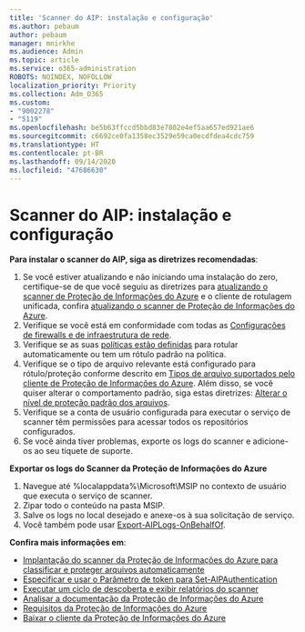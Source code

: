 ```yaml
---
title: 'Scanner do AIP: instalação e configuração'
ms.author: pebaum
author: pebaum
manager: mnirkhe
ms.audience: Admin
ms.topic: article
ms.service: o365-administration
ROBOTS: NOINDEX, NOFOLLOW
localization_priority: Priority
ms.collection: Adm_O365
ms.custom:
- "9002278"
- "5119"
ms.openlocfilehash: be5b63ffccd5bbd83e7802e4ef5aa657ed921ae6
ms.sourcegitcommit: c6692ce0fa1358ec3529e59ca0ecdfdea4cdc759
ms.translationtype: HT
ms.contentlocale: pt-BR
ms.lasthandoff: 09/14/2020
ms.locfileid: "47686630"
---
```

# <a name="aip-scanner-installation-and-configuration"></a>Scanner do AIP: instalação e configuração

**Para instalar o scanner do AIP, siga as diretrizes recomendadas**:

1. Se você estiver atualizando e não iniciando uma instalação do zero, certifique-se de que você seguiu as diretrizes para [atualizando o scanner de Proteção de Informações do Azure](https://docs.microsoft.com/azure/information-protection/rms-client/client-admin-guide#upgrading-the-azure-information-protection-scanner) e o cliente de rotulagem unificada, confira [atualizando o scanner de Proteção de Informações do Azure](https://docs.microsoft.com/azure/information-protection/rms-client/clientv2-admin-guide#upgrading-the-azure-information-protection-scanner).
2. Verifique se você está em conformidade com todas as [Configurações de firewalls e de infraestrutura de rede](https://docs.microsoft.com/azure/information-protection/requirements#firewalls-and-network-infrastructure).
3. Verifique se as suas [políticas estão definidas](https://docs.microsoft.com/azure/information-protection/configure-policy) para rotular automaticamente ou tem um rótulo padrão na política.
4. Verifique se o tipo de arquivo relevante está configurado para rótulo/proteção conforme descrito em [Tipos de arquivo suportados pelo cliente de Proteção de Informações do Azure](https://docs.microsoft.com/azure/information-protection/rms-client/client-admin-guide-file-types#supported-file-types-for-classification-and-protection). Além disso, se você quiser alterar o comportamento padrão, siga estas diretrizes: [Alterar o nível de proteção padrão dos arquivos](https://docs.microsoft.com/azure/information-protection/rms-client/client-admin-guide-file-types#changing-the-default-protection-level-of-files).
5. Verifique se a conta de usuário configurada para executar o serviço de scanner têm permissões para acessar todos os repositórios configurados.
6. Se você ainda tiver problemas, exporte os logs do scanner e adicione-os ao seu tíquete de suporte.

**Exportar os logs do Scanner da Proteção de Informações do Azure**

1. Navegue até %localappdata%\Microsoft\MSIP no contexto de usuário que executa o serviço de scanner.
2. Zipar todo o conteúdo na pasta MSIP.
3. Salve os logs no local desejado e anexe-os à sua solicitação de serviço.
4. Você também pode usar [Export-AIPLogs-OnBehalfOf](https://docs.microsoft.com/powershell/module/azureinformationprotection/export-aiplogs?view=azureipps).

**Confira mais informações em**:
- [Implantação do scanner da Proteção de Informações do Azure para classificar e proteger arquivos automaticamente](https://docs.microsoft.com/azure/information-protection/deploy-aip-scanner)
- [Especificar e usar o Parâmetro de token para Set-AIPAuthentication](https://docs.microsoft.com/azure/information-protection/rms-client/client-admin-guide-powershell#specify-and-use-the-token-parameter-for-set-aipauthentication)
- [Executar um ciclo de descoberta e exibir relatórios do scanner](https://docs.microsoft.com/azure/information-protection/deploy-aip-scanner#run-a-discovery-cycle-and-view-reports-for-the-scanner)
- [Analisar a documentação da Proteção de Informações do Azure](https://docs.microsoft.com/azure/information-protection/what-is-information-protection)
- [Requisitos da Proteção de Informações do Azure](https://docs.microsoft.com/azure/information-protection/get-started/requirements)
- [Baixar o cliente da Proteção de Informações do Azure](https://www.microsoft.com/download/details.aspx?id=53018)

